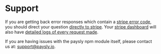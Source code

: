 # Support

If you are getting back error responses which contain a [stripe error code](https://stripe.com/docs/error-codes), you should direct your question [directly to stripe](https://support.stripe.com/). Your [stripe dashboard](https://dashboard.stripe.com/) will also have [detailed logs of every request made](https://dashboard.stripe.com/logs).

If you are having issues with the paysly npm module itself, please contact us at: [support@paysly.io](mailto:support@paysly.io).